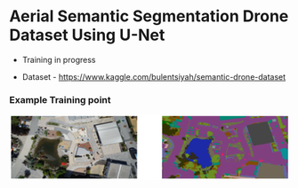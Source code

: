 # Aerial Semantic Segmentation Drone Dataset Using U-Net


* Training in progress

* Dataset - https://www.kaggle.com/bulentsiyah/semantic-drone-dataset


### Example Training point

![Training Example](./example-data/img.png)


